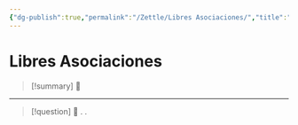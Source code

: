 ```yaml
---
{"dg-publish":true,"permalink":"/Zettle/Libres Asociaciones/","title":"Libres Asociaciones","updated":"2023-12-30T18:06:29.582-05:00"}
---
```



# Libres Asociaciones

> [!summary] 🧠
> 

- - - 
> [!question] 🔗
> .
> .
